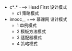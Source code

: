 - c*_* ===> Head First 设计模式
    - c1 策略模式
- imooc_*_* ===> 慕课网 设计模式
    - 1 单例模式
    - 2 模板方法模式
    - 3 适配器模式
    - 4 策略模式
